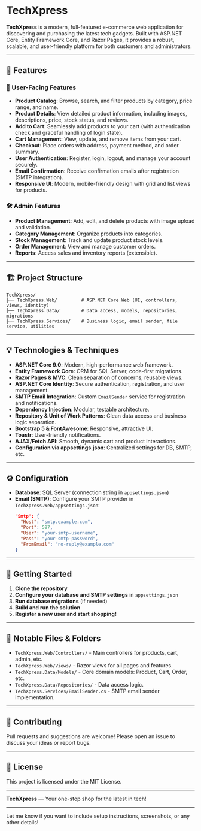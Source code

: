 
# TechXpress

**TechXpress** is a modern, full-featured e-commerce web application for discovering and purchasing the latest tech gadgets. Built with ASP.NET Core, Entity Framework Core, and Razor Pages, it provides a robust, scalable, and user-friendly platform for both customers and administrators.

---

## 🚀 Features

### 🛒 User-Facing Features
- **Product Catalog**: Browse, search, and filter products by category, price range, and name.
- **Product Details**: View detailed product information, including images, descriptions, price, stock status, and reviews.
- **Add to Cart**: Seamlessly add products to your cart (with authentication check and graceful handling of login state).
- **Cart Management**: View, update, and remove items from your cart.
- **Checkout**: Place orders with address, payment method, and order summary.
- **User Authentication**: Register, login, logout, and manage your account securely.
- **Email Confirmation**: Receive confirmation emails after registration (SMTP integration).
- **Responsive UI**: Modern, mobile-friendly design with grid and list views for products.

### 🛠️ Admin Features
- **Product Management**: Add, edit, and delete products with image upload and validation.
- **Category Management**: Organize products into categories.
- **Stock Management**: Track and update product stock levels.
- **Order Management**: View and manage customer orders.
- **Reports**: Access sales and inventory reports (extensible).

---

## 🏗️ Project Structure

```
TechXpress/
├── TechXpress.Web/         # ASP.NET Core Web (UI, controllers, views, identity)
├── TechXpress.Data/        # Data access, models, repositories, migrations
├── TechXpress.Services/    # Business logic, email sender, file service, utilities
```

---

## 💡 Technologies & Techniques

- **ASP.NET Core 9.0**: Modern, high-performance web framework.
- **Entity Framework Core**: ORM for SQL Server, code-first migrations.
- **Razor Pages & MVC**: Clean separation of concerns, reusable views.
- **ASP.NET Core Identity**: Secure authentication, registration, and user management.
- **SMTP Email Integration**: Custom `EmailSender` service for registration and notifications.
- **Dependency Injection**: Modular, testable architecture.
- **Repository & Unit of Work Patterns**: Clean data access and business logic separation.
- **Bootstrap 5 & FontAwesome**: Responsive, attractive UI.
- **Toastr**: User-friendly notifications.
- **AJAX/Fetch API**: Smooth, dynamic cart and product interactions.
- **Configuration via appsettings.json**: Centralized settings for DB, SMTP, etc.

---

## ⚙️ Configuration

- **Database**: SQL Server (connection string in `appsettings.json`)
- **Email (SMTP)**: Configure your SMTP provider in `TechXpress.Web/appsettings.json`:
  ```json
  "Smtp": {
    "Host": "smtp.example.com",
    "Port": 587,
    "User": "your-smtp-username",
    "Pass": "your-smtp-password",
    "FromEmail": "no-reply@example.com"
  }
  ```

---

## 🏁 Getting Started

1. **Clone the repository**
2. **Configure your database and SMTP settings** in `appsettings.json`
3. **Run database migrations** (if needed)
4. **Build and run the solution**
5. **Register a new user and start shopping!**

---

## 📂 Notable Files & Folders

- `TechXpress.Web/Controllers/` - Main controllers for products, cart, admin, etc.
- `TechXpress.Web/Views/` - Razor views for all pages and features.
- `TechXpress.Data/Models/` - Core domain models: Product, Cart, Order, etc.
- `TechXpress.Data/Repositories/` - Data access logic.
- `TechXpress.Services/EmailSender.cs` - SMTP email sender implementation.

---

## 🙌 Contributing

Pull requests and suggestions are welcome! Please open an issue to discuss your ideas or report bugs.

---

## 📜 License

This project is licensed under the MIT License.

---

**TechXpress** — Your one-stop shop for the latest in tech!

---

Let me know if you want to include setup instructions, screenshots, or any other details!

